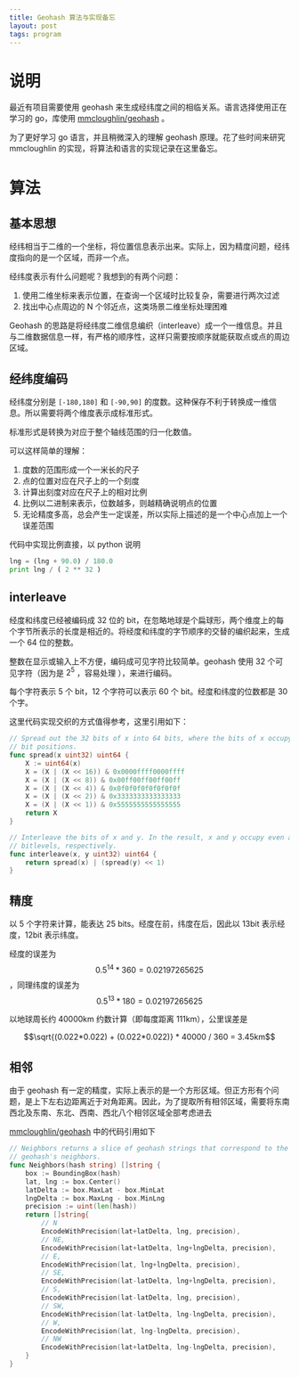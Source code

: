 ```yaml
---
title: Geohash 算法与实现备忘
layout: post
tags: program
---
```


# 说明

最近有项目需要使用 geohash 来生成经纬度之间的相临关系。语言选择使用正在学习的 go，库使用 [mmcloughlin/geohash][] 。

为了更好学习 go 语言，并且稍微深入的理解 geohash 原理。花了些时间来研究 mmcloughlin 的实现，将算法和语言的实现记录在这里备忘。

[mmcloughlin/geohash]: https://github.com/mmcloughlin/geohash



# 算法

## 基本思想

经纬相当于二维的一个坐标，将位置信息表示出来。实际上，因为精度问题，经纬度指向的是一个区域，而非一个点。

经纬度表示有什么问题呢？我想到的有两个问题：

1. 使用二维坐标来表示位置，在查询一个区域时比较复杂，需要进行两次过滤
2. 找出中心点周边的 N 个邻近点，这类场景二维坐标处理困难

Geohash 的思路是将经纬度二维信息编织（interleave）成一个一维信息。并且与二维数据信息一样，有严格的顺序性，这样只需要按顺序就能获取点或点的周边区域。


## 经纬度编码

经纬度分别是 `[-180,180]` 和 `[-90,90]` 的度数。这种保存不利于转换成一维信息。所以需要将两个维度表示成标准形式。

标准形式是转换为对应于整个轴线范围的归一化数值。

可以这样简单的理解：

1. 度数的范围形成一个一米长的尺子
2. 点的位置对应在尺子上的一个刻度
3. 计算出刻度对应在尺子上的相对比例
4. 比例以二进制来表示，位数越多，则越精确说明点的位置
5. 无论精度多高，总会产生一定误差，所以实际上描述的是一个中心点加上一个误差范围

代码中实现比例直接，以 python 说明

```python
lng = (lng + 90.0) / 180.0
print lng / ( 2 ** 32 )
```

## interleave

经度和纬度已经被编码成 32 位的 bit，在忽略地球是个扁球形，两个维度上的每个字节所表示的长度是相近的。将经度和纬度的字节顺序的交替的编织起来，生成一个 64 位的整数。

整数在显示或输入上不方便，编码成可见字符比较简单。geohash 使用 32 个可见字符（因为是 $2^5$ ，容易处理 ），来进行编码。

每个字符表示 5 个 bit，12 个字符可以表示 60 个 bit。经度和纬度的位数都是 30 个字。

这里代码实现交织的方式值得参考，这里引用如下：

```go
// Spread out the 32 bits of x into 64 bits, where the bits of x occupy even
// bit positions.
func spread(x uint32) uint64 {
	X := uint64(x)
	X = (X | (X << 16)) & 0x0000ffff0000ffff
	X = (X | (X << 8)) & 0x00ff00ff00ff00ff
	X = (X | (X << 4)) & 0x0f0f0f0f0f0f0f0f
	X = (X | (X << 2)) & 0x3333333333333333
	X = (X | (X << 1)) & 0x5555555555555555
	return X
}

// Interleave the bits of x and y. In the result, x and y occupy even and odd
// bitlevels, respectively.
func interleave(x, y uint32) uint64 {
	return spread(x) | (spread(y) << 1)
}
```

## 精度

以 5 个字符来计算，能表达 25 bits。经度在前，纬度在后，因此以 13bit 表示经度，12bit 表示纬度。

经度的误差为 $${0.5}^{14} * 360 = 0.02197265625$$ ，同理纬度的误差为 $${0.5}^{13} * 180 = 0.02197265625$$

以地球周长约 40000km 约数计算（即每度距离 111km），公里误差是 

$$\sqrt{(0.022*0.022) + (0.022*0.022)} * 40000 / 360 = 3.45km$$


## 相邻

由于 geohash 有一定的精度，实际上表示的是一个方形区域。但正方形有个问题，是上下左右边距离近于对角距离。因此，为了提取所有相邻区域，需要将东南西北及东南、东北、西南、西北八个相邻区域全部考虑进去

[mmcloughlin/geohash][] 中的代码引用如下

```go
// Neighbors returns a slice of geohash strings that correspond to the provided
// geohash's neighbors.
func Neighbors(hash string) []string {
	box := BoundingBox(hash)
	lat, lng := box.Center()
	latDelta := box.MaxLat - box.MinLat
	lngDelta := box.MaxLng - box.MinLng
	precision := uint(len(hash))
	return []string{
		// N
		EncodeWithPrecision(lat+latDelta, lng, precision),
		// NE,
		EncodeWithPrecision(lat+latDelta, lng+lngDelta, precision),
		// E,
		EncodeWithPrecision(lat, lng+lngDelta, precision),
		// SE,
		EncodeWithPrecision(lat-latDelta, lng+lngDelta, precision),
		// S,
		EncodeWithPrecision(lat-latDelta, lng, precision),
		// SW,
		EncodeWithPrecision(lat-latDelta, lng-lngDelta, precision),
		// W,
		EncodeWithPrecision(lat, lng-lngDelta, precision),
		// NW
		EncodeWithPrecision(lat+latDelta, lng-lngDelta, precision),
	}
}
```


